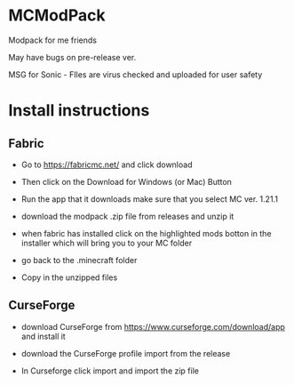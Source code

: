 # MCModPack
Modpack for me friends

May have bugs on pre-release ver.

MSG for Sonic - FIles are virus checked and uploaded for user safety

# Install instructions

## Fabric

- Go to https://fabricmc.net/ and click download

- Then click on the Download for Windows (or Mac) Button

- Run the app that it downloads make sure that you select MC ver. 1.21.1

- download the modpack .zip file from releases and unzip it

- when fabric has installed click on the highlighted mods botton in the installer which will bring you to your MC folder 

- go back to the .minecraft folder

- Copy in the unzipped files

## CurseForge

- download CurseForge from https://www.curseforge.com/download/app and install it

- download the CurseForge profile import from the release

- In Curseforge click import and import the zip file
